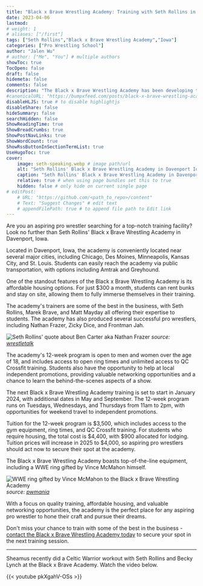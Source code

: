 ```yaml
---
title: "Black x Brave Wrestling Academy: Training with Seth Rollins in Davenport, Iowa"
date: 2023-04-06
lastmod:
# weight: 1
# aliases: ["/first"]
tags: ["Seth Rollins","Black x Brave Wrestling Academy","Iowa"]
categories: ["Pro Wrestling School"]
author: "Jalen Wu"
# author: ["Me", "You"] # multiple authors
showToc: true
TocOpen: false
draft: false
hidemeta: false
comments: false
description: "The Black x Brave Wrestling Academy has been developing talent since 2014. The facility, located in Davenport, Iowa, is equipped with a WWE ring and wide range of gym equipment. Read more about how to train at Seth Rollins' pro wrestling school including the programs they offer and the cost to attend."
#canonicalURL: "https://bumpxfeed.com/posts/black-x-brave-wrestling-academy-training-with-seth-rollins-in-davenport-iowa/"
disableHLJS: true # to disable highlightjs
disableShare: false
hideSummary: false
searchHidden: false
ShowReadingTime: true
ShowBreadCrumbs: true
ShowPostNavLinks: true
ShowWordCount: true
ShowRssButtonInSectionTermList: true
UseHugoToc: true
cover:
    image: seth-speaking.webp # image path/url
    alt: "Seth Rollins' Black x Brave Wrestling Academy in Davenport Iowa" # alt text
    caption: "Seth Rollins' Black x Brave Wrestling Academy in Davenport Iowa" # display caption under cover
    relative: true # when using page bundles set this to true
    hidden: false # only hide on current single page
# editPost:
    # URL: "https://github.com/<path_to_repo>/content"
    # Text: "Suggest Changes" # edit text
    # appendFilePath: true # to append file path to Edit link
---
```


Are you an aspiring pro wrestler searching for a top-notch training facility? Look no further than Seth Rollins' Black x Brave Wrestling Academy in Davenport, Iowa.

Located in Davenport, Iowa, the academy is conveniently located near several major cities, including Chicago, Des Moines, Minneapolis, Kansas City, and St. Louis. Students can easily reach the academy via public transportation, with options including Amtrak and Greyhound.

One of the standout features of the Black x Brave Wrestling Academy is its affordable housing options. For just $300 a month, students can rent bunks and stay on site, allowing them to fully immerse themselves in their training.

The academy's trainers are some of the best in the business, with Seth Rollins, Marek Brave, and Matt Mayday all offering their expertise to students. The academy has also produced several successful pro wrestlers, including Nathan Frazer, Zicky Dice, and Frontman Jah.

![Seth Rollins' quote about Ben Carter aka Nathan Frazer](ben-carter.webp)
_source:_ _[wrestletalk](https://wrestletalk.com/news/seth-rollins-is-proud-of-nxt-uk-star/)_

The academy's 12-week program is open to men and women over the age of 18, and includes access to open ring times and unlimited access to QC Crossfit training. Students also have the opportunity to help at local independent promotions, providing valuable networking opportunities and a chance to learn the behind-the-scenes aspects of a show.

The next Black x Brave Wrestling Academy training is set to start in January 2024, with additional dates in May and September. The 12-week program runs on Tuesdays, Wednesdays, and Thursdays from 11am to 2pm, with opportunities for weekend travel to independent promotions.

Tuition for the 12-week program is $3,500, which includes access to the gym equipment, ring times, and QC Crossfit training. For students who require housing, the total cost is $4,400, with $900 allocated for lodging. Tuition prices will increase in 2025 to $4,000, so aspiring pro wrestlers should act now to secure their spot at the academy.

The Black x Brave Wrestling Academy boasts top-of-the-line equipment, including a WWE ring gifted by Vince McMahon himself. 

![WWE ring gifted by Vince McMahon to the Black x Brave Wrestling Academy](WWE-RING-ROLLINS.webp)
_source:_ _[pwmania](https://www.pwmania.com/vince-mcmahon-gives-new-ring-to-seth-rollins-black-brave-academy)_  

With a focus on quality training, affordable housing, and valuable networking opportunities, the academy is the perfect place for any aspiring pro wrestler to hone their craft and pursue their dreams.

Don't miss your chance to train with some of the best in the business - [contact the Black x Brave Wrestling Academy today](https://www.blackandbravewrestling.com/new-page) to secure your spot in the next training session.


---

Sheamus recently did a Celtic Warrior workout with Seth Rollins and Becky Lynch at the Black x Brave Academy. Watch the video below.

{{< youtube pkXgahV-OSs >}}